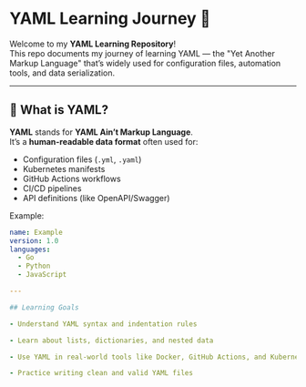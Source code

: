 # YAML Learning Journey 🧠
Welcome to my **YAML Learning Repository**!  
This repo documents my journey of learning YAML — the "Yet Another Markup Language" that’s widely used for configuration files, automation tools, and data serialization.

---

## 📘 What is YAML?

**YAML** stands for **YAML Ain’t Markup Language**.  
It’s a **human-readable data format** often used for:
- Configuration files (`.yml`, `.yaml`)
- Kubernetes manifests
- GitHub Actions workflows
- CI/CD pipelines
- API definitions (like OpenAPI/Swagger)

Example:
```yaml
name: Example
version: 1.0
languages:
  - Go
  - Python
  - JavaScript

---

## Learning Goals

- Understand YAML syntax and indentation rules

- Learn about lists, dictionaries, and nested data

- Use YAML in real-world tools like Docker, GitHub Actions, and Kubernetes

- Practice writing clean and valid YAML files
